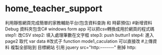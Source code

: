 # home_teacher_support
利用靜態網頁完成簡單的家教輔助平台(包含資料查詢 和 時薪預估)
#新增資料
Debug 資料夾包含C# windows form app 可以把csv轉換成用於網頁的程式碼 
step1: 改CSV
step2: 填入處理筆數在文字框
step3: push buttun1
step4: 進入page2 取代 var data
#改式子
function mode1_caculation 可以直接改
#上傳資料
複製全部貼到 目標網站 
引用 jquery src="http:-------"  刪掉 http: